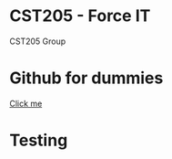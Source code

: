 # CST205 - Force IT
CST205 Group

# Github for dummies
[Click me](https://product.hubspot.com/blog/git-and-github-tutorial-for-beginners)

# Testing